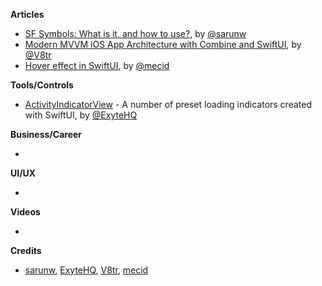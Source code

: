 
**Articles**

* [SF Symbols: What is it, and how to use?](https://sarunw.com/posts/sf-symbols-1/), by [@sarunw](https://twitter.com/sarunw)
* [Modern MVVM iOS App Architecture with Combine and SwiftUI](https://www.vadimbulavin.com/modern-mvvm-ios-app-architecture-with-combine-and-swiftui/), by [@V8tr](https://twitter.com/V8tr)
* [Hover effect in SwiftUI](https://swiftwithmajid.com/2020/03/25/hover-effect-in-swiftui/), by [@mecid](https://twitter.com/mecid)

**Tools/Controls**

* [ActivityIndicatorView](https://github.com/exyte/ActivityIndicatorView) - A number of preset loading indicators created with SwiftUI, by [@ExyteHQ](https://twitter.com/ExyteHQ)

**Business/Career**

*

**UI/UX**

*

**Videos**

*

**Credits**

* [sarunw](https://github.com/sarunw), [ExyteHQ](https://github.com/exyte), [V8tr](https://github.com/V8tr), [mecid](https://github.com/mecid)
